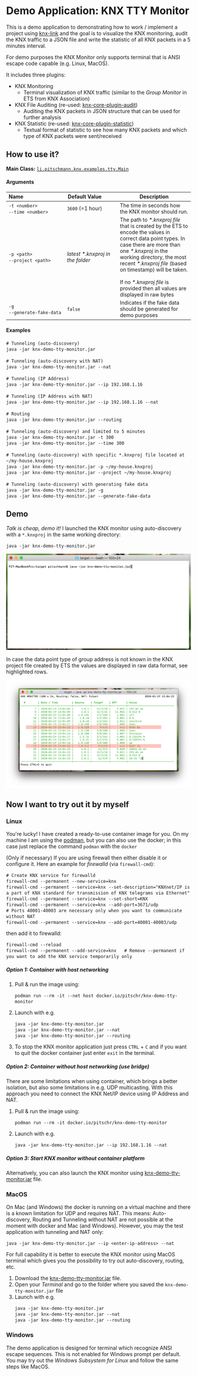 # Demo Application: KNX TTY Monitor

This is a demo application to demonstrating how to work / implement a project
using [knx-link](/knx-link) and the goal is to visualize the KNX monitoring, 
audit the KNX traffic to a JSON file and write the statistic of all KNX packets 
in a 5 minutes interval.

For demo purposes the KNX Monitor only supports terminal that is ANSI escape code
capable (e.g. Linux, MacOS).

It includes three plugins:
* KNX Monitoring
  * Terminal visualization of KNX traffic (similar to the _Group Monitor_ in ETS from KNX Association)
* KNX File Auditing (re-used: [knx-core-plugin-audit](https://github.com/pitschr/knx-link/tree/master/knx-core-plugins/audit))
  * Auditing the KNX packets in JSON structure that can be used for further analysis 
* KNX Statistic (re-used: [knx-core-plugin-statistic](https://github.com/pitschr/knx-link/tree/master/knx-core-plugins/statistic))
  * Textual format of statistic to see how many KNX packets and which type of KNX packets were sent/received 

## How to use it?

**Main Class:** [`li.pitschmann.knx.examples.tty.Main`](src/main/java/li/pitschmann/knx/examples/tty/Main.java)

#### Arguments

| Name&nbsp;&nbsp;&nbsp;&nbsp;&nbsp;&nbsp;&nbsp;&nbsp;&nbsp;&nbsp;&nbsp;&nbsp;&nbsp;&nbsp;&nbsp;&nbsp;&nbsp;&nbsp;&nbsp;&nbsp;&nbsp;&nbsp;&nbsp;&nbsp;&nbsp;&nbsp;&nbsp;&nbsp; | Default&nbsp;Value&nbsp;&nbsp;&nbsp;&nbsp;&nbsp;&nbsp;&nbsp;&nbsp;&nbsp; | Description |
| ---- | ------------- | ----------- |
| `-t <number>` <br> `--time <number>` | `3600` (=1 hour) | The time in seconds how the KNX monitor should run. |
| `-p <path>` <br> `--project <path>` | _latest *.knxproj in the folder_ | The path to _*.knxproj file_ that is created by the ETS to encode the values in correct data point types. In case there are more than one _*.knxproj_ in the working directory, the most recent _*.knxproj file_ (based on timestamp) will be taken. <br><br> If no _*.knxproj file_ is provided then all values are displayed in raw bytes |
| `-g` <br> `--generate-fake-data` | `false` | Indicates if the fake data should be generated for demo purposes |

#### Examples
```shell script
# Tunneling (auto-discovery)
java -jar knx-demo-tty-monitor.jar

# Tunneling (auto-discovery with NAT)
java -jar knx-demo-tty-monitor.jar --nat

# Tunneling (IP Address)
java -jar knx-demo-tty-monitor.jar --ip 192.168.1.16

# Tunneling (IP Address with NAT)
java -jar knx-demo-tty-monitor.jar --ip 192.168.1.16 --nat

# Routing
java -jar knx-demo-tty-monitor.jar --routing

# Tunneling (auto-discovery) and limited to 5 minutes
java -jar knx-demo-tty-monitor.jar -t 300
java -jar knx-demo-tty-monitor.jar --time 300

# Tunneling (auto-discovery) with specific *.knxproj file located at ~/my-house.knxproj
java -jar knx-demo-tty-monitor.jar -p ~/my-house.knxproj
java -jar knx-demo-tty-monitor.jar --project ~/my-house.knxproj

# Tunneling (auto-discovery) with generating fake data
java -jar knx-demo-tty-monitor.jar -g
java -jar knx-demo-tty-monitor.jar --generate-fake-data
```

## Demo

*Talk is cheap, demo it!* I launched the KNX monitor using auto-discovery with a `*.knxproj` 
in the same working directory:
```
java -jar knx-demo-tty-monitor.jar
```
![demo-knx-monitor-knxproj](./assets/demo-knx-monitor-knxproj.gif)

In case the data point type of group address is not known in the KNX project file created 
by ETS the values are displayed in raw data format, see highlighted rows.

![demo-knx-monitor-not-known-ga](./assets/demo-knx-monitor-not-known-ga.png)

## Now I want to try out it by myself

### Linux

You're lucky! I have created a ready-to-use container image for you. On my machine I am using 
the [podman](https://podman.io/), but you can also use the docker; in this case just replace the command `podman` with the `docker`

(Only if necessary) If you are using firewall then either disable it or configure it. 
Here an example for *firewalld* (via `firewall-cmd`):

```
# Create KNX service for firewalld
firewall-cmd --permanent --new-service=knx
firewall-cmd --permanent --service=knx --set-description="KNXnet/IP is a part of KNX standard for transmission of KNX telegrams via Ethernet"
firewall-cmd --permanent --service=knx --set-short=KNX
firewall-cmd --permanent --service=knx --add-port=3671/udp
# Ports 40001-40003 are necessary only when you want to communicate without NAT
firewall-cmd --permanent --service=knx --add-port=40001-40003/udp
```
then add it to firewalld:
```
firewall-cmd --reload
firewall-cmd --permanent --add-service=knx   # Remove --permanent if you want to add the KNX service temporarily only
```
    
##### Option 1: Container with host networking

1. Pull & run the image using:
    ```
    podman run --rm -it --net host docker.io/pitschr/knx-demo-tty-monitor
    ```
1. Launch with e.g.
    ```
    java -jar knx-demo-tty-monitor.jar
    java -jar knx-demo-tty-monitor.jar --nat
    java -jar knx-demo-tty-monitor.jar --routing
    ```
1. To stop the KNX monitor application just press `CTRL` + `C` and if you want to quit 
the docker container just enter `exit` in the terminal.

##### Option 2: Container without host networking (use bridge) 

There are some limitations when using container, which brings a better isolation, but 
also some limitations in e.g. UDP multicasting. With this approach you need to connect
the KNX Net/IP device using IP Address and NAT.

1. Pull & run the image using:
    ```
    podman run --rm -it docker.io/pitschr/knx-demo-tty-monitor
    ```
1. Launch with e.g.
    ```
    java -jar knx-demo-tty-monitor.jar --ip 192.168.1.16 --nat
    ```

##### Option 3: Start KNX monitor without container platform

Alternatively, you can also launch the KNX monitor using [knx-demo-tty-monitor.jar](https://github.com/pitschr/knx-demo-tty-monitor/releases/download/0/knx-demo-tty-monitor.jar) file.

### MacOS

On Mac (and Windows) the docker is running on a virtual machine and there is a known 
limitation for UDP and requires NAT. This means: Auto-discovery, Routing and Tunneling 
without NAT are not possible at the moment with docker and Mac (and Windows). 
However, you may the test application with tunneling and NAT only:
```
java -jar knx-demo-tty-monitor.jar --ip <enter-ip-address> --nat
```

For full capability it is better to execute the KNX monitor using MacOS terminal which 
gives you the possibility to try out auto-discovery, routing, etc.

1. Download the [knx-demo-tty-monitor.jar](https://github.com/pitschr/knx-demo-tty-monitor/releases/download/0/knx-demo-tty-monitor.jar) file.
1. Open your *Terminal* and go to the folder where you saved the `knx-demo-tty-monitor.jar` file
1. Launch with e.g.  
    ```
    java -jar knx-demo-tty-monitor.jar
    java -jar knx-demo-tty-monitor.jar --nat
    java -jar knx-demo-tty-monitor.jar --routing
    ```

### Windows

The demo application is designed for terminal which recognize ANSI escape sequences.
This is not enabled for Windows prompt per default. You may try out the
*Windows Subsystem for Linux* and follow the same steps like MacOS.